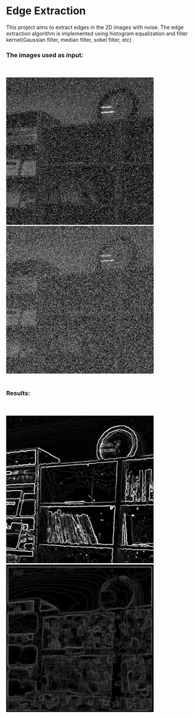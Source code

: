 <h1>Edge Extraction</h1>

This project aims to extract edges in the 2D images with noise. The edge extraction algorithm is implemented using histogram equalization and filter kernel(Gaussian filter, median filter, sobel filter, etc)
<br>
<h3>The images used as input:</h3>
<br>
<br><img width="400" height="400" src="./results/img1.png">  
<img  width="400" height="400" src="./results/img2.png"><br>
<br>
<h3>Results:</h3>
<br>
<br><img width="400" height="400" src="./results/img1_result.png">
<img width="400" height="400" src="./results/img2_result.png">
